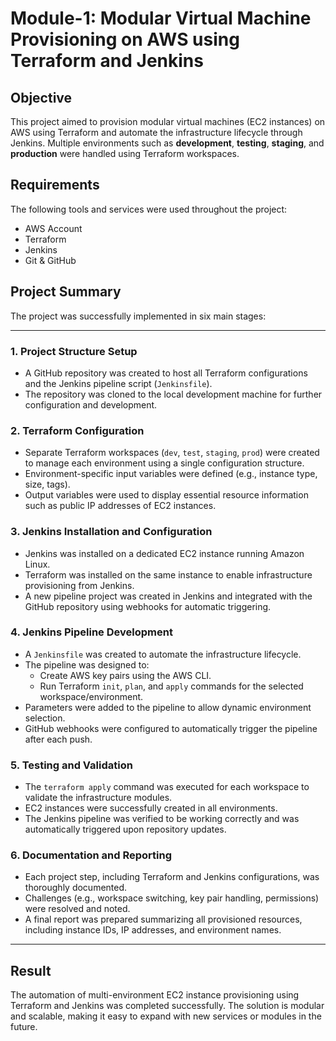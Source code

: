 # Module-1: Modular Virtual Machine Provisioning on AWS using Terraform and Jenkins

## Objective  
This project aimed to provision modular virtual machines (EC2 instances) on AWS using Terraform and automate the infrastructure lifecycle through Jenkins. Multiple environments such as **development**, **testing**, **staging**, and **production** were handled using Terraform workspaces.

## Requirements  
The following tools and services were used throughout the project:

- AWS Account  
- Terraform  
- Jenkins  
- Git & GitHub

## Project Summary  
The project was successfully implemented in six main stages:

---

### 1. Project Structure Setup  
- A GitHub repository was created to host all Terraform configurations and the Jenkins pipeline script (`Jenkinsfile`).  
- The repository was cloned to the local development machine for further configuration and development.

### 2. Terraform Configuration  
- Separate Terraform workspaces (`dev`, `test`, `staging`, `prod`) were created to manage each environment using a single configuration structure.  
- Environment-specific input variables were defined (e.g., instance type, size, tags).  
- Output variables were used to display essential resource information such as public IP addresses of EC2 instances.

### 3. Jenkins Installation and Configuration  
- Jenkins was installed on a dedicated EC2 instance running Amazon Linux.  
- Terraform was installed on the same instance to enable infrastructure provisioning from Jenkins.  
- A new pipeline project was created in Jenkins and integrated with the GitHub repository using webhooks for automatic triggering.

### 4. Jenkins Pipeline Development  
- A `Jenkinsfile` was created to automate the infrastructure lifecycle.  
- The pipeline was designed to:
  - Create AWS key pairs using the AWS CLI.
  - Run Terraform `init`, `plan`, and `apply` commands for the selected workspace/environment.  
- Parameters were added to the pipeline to allow dynamic environment selection.  
- GitHub webhooks were configured to automatically trigger the pipeline after each push.

### 5. Testing and Validation  
- The `terraform apply` command was executed for each workspace to validate the infrastructure modules.  
- EC2 instances were successfully created in all environments.  
- The Jenkins pipeline was verified to be working correctly and was automatically triggered upon repository updates.

### 6. Documentation and Reporting  
- Each project step, including Terraform and Jenkins configurations, was thoroughly documented.  
- Challenges (e.g., workspace switching, key pair handling, permissions) were resolved and noted.  
- A final report was prepared summarizing all provisioned resources, including instance IDs, IP addresses, and environment names.

---

## Result  
The automation of multi-environment EC2 instance provisioning using Terraform and Jenkins was completed successfully. The solution is modular and scalable, making it easy to expand with new services or modules in the future.
